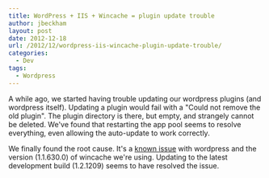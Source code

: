 ```yaml
---
title: WordPress + IIS + Wincache = plugin update trouble
author: jbeckham
layout: post
date: 2012-12-18
url: /2012/12/wordpress-iis-wincache-plugin-update-trouble/
categories:
  - Dev
tags:
  - Wordpress
---
```

A while ago, we started having trouble updating our wordpress plugins (and wordpress itself). Updating a plugin would fail with a &quot;Could not remove the old plugin&quot;. The plugin directory is there, but empty, and strangely cannot be deleted. We've found that restarting the app pool seems to resolve everything, even allowing the auto-update to work correctly.

We finally found the root cause. It's a [known issue][1] with wordpress and the version (1.1.630.0) of wincache we're using. Updating to the latest development build (1.2.1209) seems to have resolved the issue.

 [1]: http://wordpress.org/support/topic/wordpress-on-iis-7-plugin-update-problem?replies=33